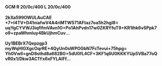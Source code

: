 #### GCM R 20/0c/400 L 20/0c/400
**2kXa599OWULAuCAE**<br/>**+7+I4TV+D41niafwV4A4riMTW571AFtaz7oa5h2hgI8=**<br/>**uqYgCYVWJ3iqflfmVAvn1O+Po1AhPvdn17w0ZKRYfuT9+KR1Ihk6vSPpk7o9+zpaWhmluy4BkUjhmCuv...**<br/><br/>
**Uy1BEBrX7Qepzgp3**<br/>**myWqHIGXgcOqrRE+4QyUn0sWPOGbN7FcTevui+75hpg=**<br/>**Yh0Vwll+gnD8sthd8a682BG+5dU0fL4CF+3KF1q6U0KKKYUp5VBa77oQvR0x1/Dkw3AC1Yx6xFYLAIFf...**